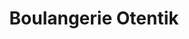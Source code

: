 ---
title: "Boulangerie Otentik"
url: /velizy-villacoublay/boulangerie-otentik/
shop: boulangerie
---